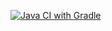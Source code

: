 [![Java CI with Gradle](https://github.com/Bogdmoen/aqa-4-1/actions/workflows/gradle.yml/badge.svg)](https://github.com/Bogdmoen/aqa-4-1/actions/workflows/gradle.yml)